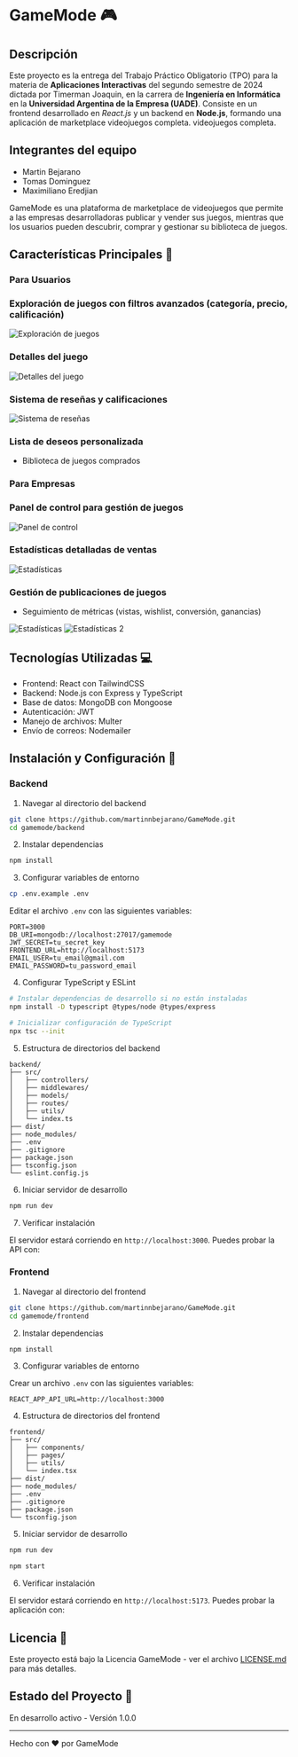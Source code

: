 # GameMode 🎮

## Descripción

Este proyecto es la entrega del Trabajo Práctico Obligatorio (TPO) para la materia de **Aplicaciones Interactivas** del segundo semestre de 2024 dictada por Timerman Joaquin, en la carrera de **Ingeniería en Informática** en la **Universidad Argentina de la Empresa (UADE)**. Consiste en un frontend desarrollado en _React.js_ y un backend en **Node.js**, formando una aplicación de marketplace videojuegos completa.
videojuegos completa.

## Integrantes del equipo

- ⁠Martin Bejarano
- ⁠Tomas Dominguez
- Maximiliano Eredjian

GameMode es una plataforma de marketplace de videojuegos que permite a las empresas desarrolladoras publicar y vender sus juegos, mientras que los usuarios pueden descubrir, comprar y gestionar su biblioteca de juegos.

## Características Principales 🚀

### Para Usuarios

### Exploración de juegos con filtros avanzados (categoría, precio, calificación)

![Exploración de juegos](./Images/Games.png)

### Detalles del juego

![Detalles del juego](./Images/game.png)

### Sistema de reseñas y calificaciones

![Sistema de reseñas](./Images/comments.png)

### Lista de deseos personalizada

- Biblioteca de juegos comprados

### Para Empresas

### Panel de control para gestión de juegos

![Panel de control](./Images/my-games.png)

### Estadísticas detalladas de ventas

![Estadísticas](./Images/sales.png)

### Gestión de publicaciones de juegos

- Seguimiento de métricas (vistas, wishlist, conversión, ganancias)

![Estadísticas](./Images/stats.png)
![Estadísticas 2](./Images/stats2.png)

## Tecnologías Utilizadas 💻

- Frontend: React con TailwindCSS
- Backend: Node.js con Express y TypeScript
- Base de datos: MongoDB con Mongoose
- Autenticación: JWT
- Manejo de archivos: Multer
- Envío de correos: Nodemailer

## Instalación y Configuración 🔧

### Backend

1. Navegar al directorio del backend

```bash
git clone https://github.com/martinnbejarano/GameMode.git
cd gamemode/backend
```

2. Instalar dependencias

```bash
npm install
```

3. Configurar variables de entorno

```bash
cp .env.example .env
```

Editar el archivo `.env` con las siguientes variables:

```env
PORT=3000
DB_URI=mongodb://localhost:27017/gamemode
JWT_SECRET=tu_secret_key
FRONTEND_URL=http://localhost:5173
EMAIL_USER=tu_email@gmail.com
EMAIL_PASSWORD=tu_password_email
```

4. Configurar TypeScript y ESLint

```bash
# Instalar dependencias de desarrollo si no están instaladas
npm install -D typescript @types/node @types/express

# Inicializar configuración de TypeScript
npx tsc --init
```

5. Estructura de directorios del backend

```
backend/
├── src/
│   ├── controllers/
│   ├── middlewares/
│   ├── models/
│   ├── routes/
│   ├── utils/
│   └── index.ts
├── dist/
├── node_modules/
├── .env
├── .gitignore
├── package.json
├── tsconfig.json
└── eslint.config.js
```

6. Iniciar servidor de desarrollo

```bash
npm run dev
```

7. Verificar instalación

El servidor estará corriendo en `http://localhost:3000`. Puedes probar la API con:

### Frontend

1. Navegar al directorio del frontend

```bash
git clone https://github.com/martinnbejarano/GameMode.git
cd gamemode/frontend
```

2. Instalar dependencias

```bash
npm install
```

3. Configurar variables de entorno

Crear un archivo `.env` con las siguientes variables:

```env
REACT_APP_API_URL=http://localhost:3000
```

4. Estructura de directorios del frontend

```
frontend/
├── src/
│   ├── components/
│   ├── pages/
│   ├── utils/
│   └── index.tsx
├── dist/
├── node_modules/
├── .env
├── .gitignore
├── package.json
└── tsconfig.json
```

5. Iniciar servidor de desarrollo

```bash
npm run dev

npm start
```

6. Verificar instalación

El servidor estará corriendo en `http://localhost:5173`. Puedes probar la aplicación con:

## Licencia 📄

Este proyecto está bajo la Licencia GameMode - ver el archivo [LICENSE.md](LICENSE.md) para más detalles.

## Estado del Proyecto 🚦

En desarrollo activo - Versión 1.0.0

---

Hecho con ❤️ por GameMode
